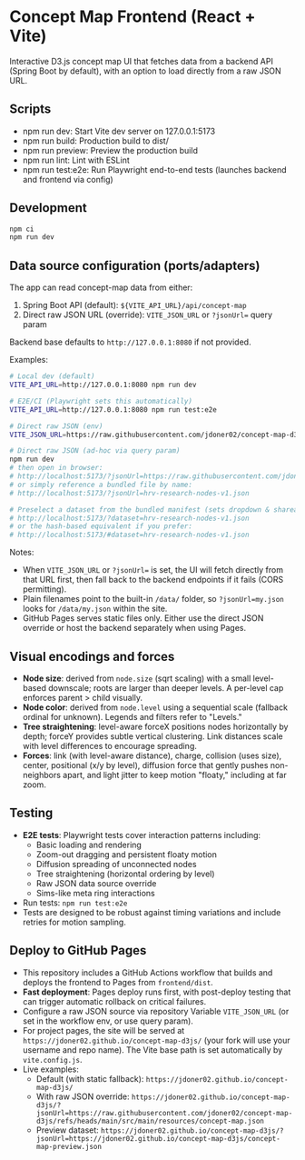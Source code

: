 # Concept Map Frontend (React + Vite)

Interactive D3.js concept map UI that fetches data from a backend API (Spring Boot by default), with an option to load directly from a raw JSON URL.

## Scripts

- npm run dev: Start Vite dev server on 127.0.0.1:5173
- npm run build: Production build to dist/
- npm run preview: Preview the production build
- npm run lint: Lint with ESLint
- npm run test:e2e: Run Playwright end-to-end tests (launches backend and frontend via config)

## Development

```bash
npm ci
npm run dev
```

## Data source configuration (ports/adapters)

The app can read concept-map data from either:

1) Spring Boot API (default): `${VITE_API_URL}/api/concept-map`
2) Direct raw JSON URL (override): `VITE_JSON_URL` or `?jsonUrl=` query param

Backend base defaults to `http://127.0.0.1:8080` if not provided.

Examples:

```bash
# Local dev (default)
VITE_API_URL=http://127.0.0.1:8080 npm run dev

# E2E/CI (Playwright sets this automatically)
VITE_API_URL=http://127.0.0.1:8080 npm run test:e2e

# Direct raw JSON (env)
VITE_JSON_URL=https://raw.githubusercontent.com/jdoner02/concept-map-d3js/refs/heads/main/src/main/resources/concept-map.json npm run dev

# Direct raw JSON (ad-hoc via query param)
npm run dev
# then open in browser:
# http://localhost:5173/?jsonUrl=https://raw.githubusercontent.com/jdoner02/concept-map-d3js/refs/heads/main/src/main/resources/concept-map.json
# or simply reference a bundled file by name:
# http://localhost:5173/?jsonUrl=hrv-research-nodes-v1.json

# Preselect a dataset from the bundled manifest (sets dropdown & shareable link)
# http://localhost:5173/?dataset=hrv-research-nodes-v1.json
# or the hash-based equivalent if you prefer:
# http://localhost:5173/#dataset=hrv-research-nodes-v1.json
```

Notes:
- When `VITE_JSON_URL` or `?jsonUrl=` is set, the UI will fetch directly from that URL first, then fall back to the backend endpoints if it fails (CORS permitting).
- Plain filenames point to the built-in `/data/` folder, so `?jsonUrl=my.json` looks for `/data/my.json` within the site.
- GitHub Pages serves static files only. Either use the direct JSON override or host the backend separately when using Pages.

## Visual encodings and forces

- **Node size**: derived from `node.size` (sqrt scaling) with a small level-based downscale; roots are larger than deeper levels. A per-level cap enforces parent > child visually.
- **Node color**: derived from `node.level` using a sequential scale (fallback ordinal for unknown). Legends and filters refer to "Levels."
- **Tree straightening**: level-aware forceX positions nodes horizontally by depth; forceY provides subtle vertical clustering. Link distances scale with level differences to encourage spreading.
- **Forces**: link (with level-aware distance), charge, collision (uses size), center, positional (x/y by level), diffusion force that gently pushes non-neighbors apart, and light jitter to keep motion "floaty," including at far zoom.

## Testing

- **E2E tests**: Playwright tests cover interaction patterns including:
  - Basic loading and rendering
  - Zoom-out dragging and persistent floaty motion
  - Diffusion spreading of unconnected nodes
  - Tree straightening (horizontal ordering by level)
  - Raw JSON data source override
  - Sims-like meta ring interactions
- Run tests: `npm run test:e2e`
- Tests are designed to be robust against timing variations and include retries for motion sampling.

## Deploy to GitHub Pages

- This repository includes a GitHub Actions workflow that builds and deploys the frontend to Pages from `frontend/dist`.
- **Fast deployment**: Pages deploy runs first, with post-deploy testing that can trigger automatic rollback on critical failures.
- Configure a raw JSON source via repository Variable `VITE_JSON_URL` (or set in the workflow env, or use query param).
- For project pages, the site will be served at `https://jdoner02.github.io/concept-map-d3js/` (your fork will use your username and repo name). The Vite base path is set automatically by `vite.config.js`.
- Live examples:
  - Default (with static fallback): `https://jdoner02.github.io/concept-map-d3js/`
  - With raw JSON override: `https://jdoner02.github.io/concept-map-d3js/?jsonUrl=https://raw.githubusercontent.com/jdoner02/concept-map-d3js/refs/heads/main/src/main/resources/concept-map.json`
  - Preview dataset: `https://jdoner02.github.io/concept-map-d3js/?jsonUrl=https://jdoner02.github.io/concept-map-d3js/concept-map-preview.json`
